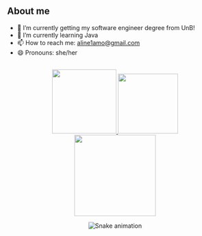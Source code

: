 ## About me
- 🔭 I’m currently getting my software engineer degree from UnB!
- 🌱 I’m currently learning Java
- 📫 How to reach me: <a href="mailto:aline1amo@gmail.com">aline1amo@gmail.com</a>
- 😄 Pronouns: she/her
<br>
<div align="center">
  <a href="https://github.com/aline-melo">
    <img height="150em" src="https://github-readme-stats.vercel.app/api?username=aline-melo&count_private=true&include_all_commits=true&show_icons=true&theme=monokai&hide_border=false&show_owner=true"/>
    <img height="140em" src="https://github-readme-stats.vercel.app/api/top-langs/?username=aline-melo&layout=compact&langs_count=7&theme=monokai"/>
  </a>
</div>

<div align="center">
<img height="190em" src="https://github-profile-summary-cards.vercel.app/api/cards/profile-details?username=aline-melo&theme=monokai"/> 
<br>

</div>
</div>
 
 
<div align="center">
 
  ![Snake animation](https://github.com/danielbped/danielbped/blob/output/github-contribution-grid-snake.svg)
  
</div>
